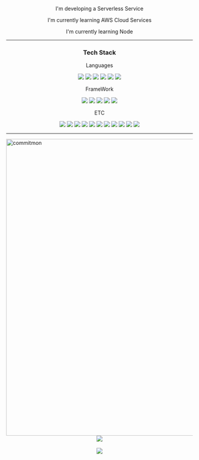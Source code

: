 <div align=center>
  <p>I'm developing a Serverless Service</p>
  <p>I'm currently learning AWS Cloud Services</p>
  <p>I'm currently learning Node</p>
  <hr>
</div>	
<div align=center>
	<h3>Tech Stack</h3>
	<p>Languages</p>
</div>
<div align=center>
  <img src="https://img.shields.io/badge/Java-007396?style=flat&logo=Conda-Forge&logoColor=white" />
  <img src="https://img.shields.io/badge/Python-3776AB?style=flat&logo=Python&logoColor=white"/>
  <img src="https://img.shields.io/badge/JavaScript-F7DF1E?style=flat&logo=JavaScript&logoColor=white"/>
  <img src="https://img.shields.io/badge/TypeScript-3178C6?style=flat&logo=TypeScript&logoColor=white"/>
  <img src="https://img.shields.io/badge/HTML5-E34F26?style=flat&logo=HTML5&logoColor=white" />
  <img src="https://img.shields.io/badge/CSS3-1572B6?style=flat&logo=CSS3&logoColor=white" />
</div>
<div align=center>
  <p>FrameWork</p>
</div>
<div align=center>
  <img src="https://img.shields.io/badge/Django-092E20?style=flat&logo=Django&logoColor=white"/>
  <img src="https://img.shields.io/badge/Vue.js-4FC08D?style=flat&logo=Vue.js&logoColor=white"/>
  <img src="https://img.shields.io/badge/SpringBoot-6DB33F?style=flat&logo=SpringBoot&logoColor=white"/>
  <img src="https://img.shields.io/badge/SpringSecurity-6DB33F?style=flat&logo=SpringSecurity&logoColor=white"/>
  <img src="https://img.shields.io/badge/Next.js-000000?style=flat&logo=Next.js&logoColor=white"/>
</div>
<div align=center>
  <p>ETC</p>
</div>
<div align=center>
  <img src="https://img.shields.io/badge/Node.js-339933?style=flat&logo=Node.js&logoColor=white"/>
  <img src="https://img.shields.io/badge/AmazonEC2-FF9900?style=flat&logo=AmazonEC2&logoColor=white"/>
  <img src="https://img.shields.io/badge/AmazonLambda-FF9900?style=flat&logo=AmazonLambda&logoColor=white"/>
  <img src="https://img.shields.io/badge/AmazonS3-569A31?style=flat&logo=AmazonS3&logoColor=white"/>
  <img src="https://img.shields.io/badge/AmazonRDS-569A31?style=flat&logo=AmazonRDS&logoColor=white"/>
  <img src="https://img.shields.io/badge/GithubActions-2088FF?style=flat&logo=GithubActions&logoColor=white"/>
  <img src="https://img.shields.io/badge/Docker-2496ED?style=flat&logo=Docker&logoColor=white"/>
  <img src="https://img.shields.io/badge/Bootstrap-7952B3?style=flat&logo=Bootstrap&logoColor=white" />
  <img src="https://img.shields.io/badge/Visual%20Studio%20Code-007ACC?style=flat&logo=VisualStudioCode&logoColor=white" />
  <img src="https://img.shields.io/badge/PyCharm-000000?style=flat&logo=Pycharm&logoColor=white" />
  <img src="https://img.shields.io/badge/Intellij%20Idea-000000?style=flat&logo=IntellijIdea&logoColor=white" />
  <hr>
</div>
<a href="https://github.com/doongjun/commitmon" style="display: flex; justify-content: center;">
    <img alt="commitmon" src="https://commitmon.me/adventure?username=ah9mon&theme=desertuserFetchType=mutual" width="800px" />
  </a>
<div align=center>
  <img src="https://github-readme-stats.vercel.app/api/top-langs/?username=ah9mon&layout=compact"><br><br>
  <img src="https://github-readme-stats.vercel.app/api?username=ah9mon&show_icons=true">
</div>
